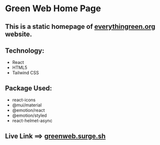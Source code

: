 # Green Web Home Page

## This is a static homepage of [everythingreen.org](https://everythinggreen.org) website.

## Technology:
-  React
-  HTML5
-  Tailwind CSS

## Package Used:
-  react-icons
-  @mui/material
-  @emotion/react
-  @emotion/styled
-  react-helmet-async

## Live Link ==> [greenweb.surge.sh](https://greenweb.surge.sh)
